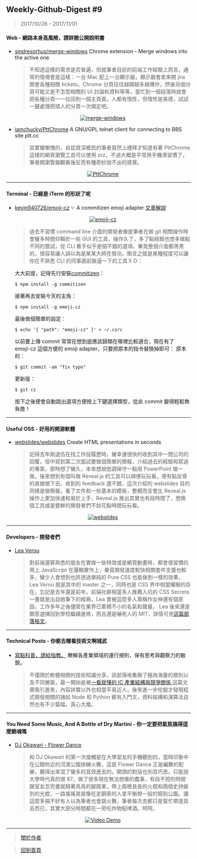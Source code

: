 ## Weekly-Github-Digest #9
> 2017/10/26 - 2017/11/01

#### Web - 網路本身高風險，請詳閱公開說明書
- [sindresorhus/merge-windows](https://github.com/sindresorhus/merge-windows)  Chrome extension - Merge windows into the active one
  
  > 不知道這樣的需求是否普遍，但就筆者目前的前端工作經驗上而言，通常的情境會是這樣：一台 Mac 配上一台顯示器，顯示器會拿來開 jira 開會各種相關 tickets，Chrome 分頁往往越開越多越爆炸，然後另個分頁可能又是不怎麼相關的 UI 討論和資料等等，當忙到一個段落時就會把各種分頁一一拉回到一個主頁面，人都有惰性，但惰性是美德，試試一鍵處理把煩人的分頁一次搞定吧。
  <p align="center">
    <a target="_blank" href="https://github.com/sindresorhus/merge-windows"><img alt="merge-windows" src="https://github.com/sindresorhus/merge-windows/raw/master/screenshot.png"></a>
  </p>
  
- [iamchucky/PttChrome](https://github.com/iamchucky/PttChrome)  A GNU/GPL telnet client for connecting to BBS site ptt.cc
  > 其實蠻慚愧的，自認資深鄉民的筆者竟然上禮拜才知道有著 PttChrome 這樣的網頁瀏覽工具可以使用 orz，不過大概是平常用手機滑習慣了，筆者開瀏覽器觀看後反而有種奇妙說不出的感覺。
  <p align="center">
    <a target="_blank" href="https://github.com/iamchucky/PttChrome"><img alt="PttChrome" src="https://cdn.free.com.tw/blog/wp-content/uploads/2014/07/PttChrome2014-07-01_1011.png"></a>
  </p>
---

#### Terminal - 已經是 iTerm 的形狀了呢
- [kevin940726/emoji-cz](https://github.com/kevin940726/emoji-cz)  ✨ A commitizen emoji adapter [文章解說](https://kaihao.info/posts/Write-your-commit-messages-in-the-right-way/)
  <p align="center">
    <a target="_blank" href="https://github.com/kevin940726/emoji-cz"><img alt="emoji-cz" src="https://i.imgur.com/JyFgERl.png"></a>
  </p>
  
  > 過去不習慣 command line 介面的開發者像是筆者在做 git 相關操作時會蠻多時間仰賴於一些 GUI 的工具，操作久了，多了點經驗也想多做點不同的嘗試，從 CLI 著手似乎是個不錯的選項，畢竟整個介面都黑黑的，很容易讓人誤以為是某某大師在發功，簡言之就是某種程度可以讓你在不熟悉 CLI 的同事面前裝逼一下的工具ＸＤ：

  大大前提，記得先行安裝[commitizen](https://github.com/commitizen/cz-cli)：
  ```shell
  $ npm install -g commitizen
  ```
  接著再去安裝今天的主角：
  ```shell
  $ npm install -g emoji-cz
  ```
  最後做個簡單的設定：
  ```shell
  $ echo '{ "path": "emoji-cz" }' > ~/.czrc
  ```  
  以前要上傳 commit 常常在想到底應該歸類在哪裡比較適合，現在有了 emoji-cz 這個方便的 emoji adapter，只要把原本的指令替換掉即可：
  原本的：
  ```shell
  $ git commit -am "fix typo"
  ```
  更新版：
  ```shell
  $ git cz
  ```
  按下之後便會自動跳出選項方便按上下鍵選擇類型，從此 commit 變得輕鬆無負擔！
  
---

#### Useful OSS - 好用的開源軟體

- [webslides/webslides](https://github.com/webslides/webslides)  Create HTML presentations in seconds

  > 記得去年剛退伍在找工作投履歷時，蠻幸運很快的收到其中一間公司的回覆，信中寫到第二次面試要做個簡單的簡報，介紹過去的經驗和寫過的專案，那時想了蠻久，本來想說低調保守一點用 PowerPoint 做一做，後來想到有個叫做 Reveal.js 的工具可以順便玩玩看，便有點反骨的直接做下去，收到的 feedback 還不錯，這次介紹的 webslides 目的同樣是做簡報，看了文件和一些基本的模板，整體而言會比 Reveal.js 操作上更加快速和易於上手，Reveal.js 推出其實也有段時間了，想換個工具或是嘗鮮的開發者們不妨花點時間玩玩看。
  <p align="center">
    <a target="_blank" href="https://github.com/webslides/webslides"><img alt="webslides" src="https://i.imgur.com/Gy2YPOi.png"></a>
  </p>
---

#### Developers - 開發者們

- [Lea Verou](https://github.com/leaverou)
  
  > 對前端還算熟悉的朋友在實做一些特效或是網頁動畫時，都會很習慣的用上 JavaScript 在邏輯實作上，畢竟開發速度較快相關套件支援也較多，蠻少人會想到也許透過單純的 Pure CSS 也能做到一樣的效果，Lea Verou 就是其中的 master 之一，同時也是 CSS 界中相當耀眼的存在，忘記是去年還是前年，前端社群相當多人推薦入坑的 CSS Secrets 一書就是出自她筆下的經典，Lea 會被這麼多人尊稱作女神還有個原因，工作多年之後儘管在業界已累積不小的名氣和聲量， Lea 後來還是願意選擇回到學校繼續進修，而且還是嚇死人的 MIT，詳情可見[這篇部落格文](http://lea.verou.me/2014/02/im-going-to-mit/)。

---

#### Technical Posts - 你都去哪看技術文啊城武

- [寫點科普，請給指教。](https://hellolynn.hpd.io/)  瞭解各產業領域的運行規則，保有思考與觀察力的敏銳。
  
  > 不僅限於軟體相關的技術知識分享，該部落格集錦了極為海量的類別以及不同層面，最一開始是被[一看就懂的 IC 產業結構與競爭關係
](https://hellolynn.hpd.io/2017/04/08/%E4%B8%80%E7%9C%8B%E5%B0%B1%E6%87%82%E7%9A%84-ic-%E7%94%A2%E6%A5%AD%E7%B5%90%E6%A7%8B%E8%88%87%E5%90%8D%E8%A9%9E/)這篇文章吸引進來，內容詳實以外也相當平易近人，後來進一步挖掘才發現程式開發相關的諸如 Node 和 Python 都有入門文，資料結構和演算法自然也有不少篇幅，真心大推。

---

#### You Need Some Music, And A Bottle of Dry Martini - 你一定要把氣氛搞得這麼銷魂嗎
- [DJ Okawari - Flower Dance](https://www.youtube.com/watch?v=AULG4MoYxQk)
  
  > 和 DJ Okawari 的第一次接觸是在大學室友的手機聽到的，當時印象中在公館附近的河濱公園排練火舞，這首 Flower Dance 正是編舞的配樂，聽得出來混了蠻多的音效進去的，開頭的對話也別具巧思。只能說大學時代真的很 87，做了很多現在無法想像的蠢事，有段不短的時間跟室友念完書就騎著鳥鳥的腳踏車，帶上兩根長長的火棍和兩個史詩級別的光棍，一路搖搖晃晃像在走鋼索的人拿平衡桿一般的騎到公園。講這麼多搞不好有人以為筆者也會跳火舞，筆者每次去都只是幫忙帶道具去而已，其實大部分時間都在一旁吃炸物配啤酒。呵呵。
  <p align="center"> 
    <a href="https://www.youtube.com/watch?v=AULG4MoYxQk">
      <img src="https://i.imgur.com/KWEyYyw.png" alt="Video Demo" />
    </a>
  </p>


---
> [關於作者](https://goo.gl/1pnqEk)

> [回到首頁](https://git.io/v5wk4)
